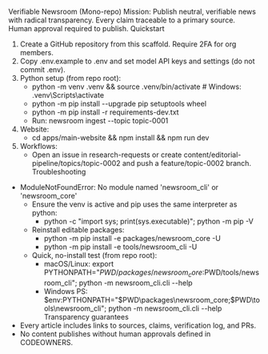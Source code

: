 Verifiable Newsroom (Mono-repo)
Mission: Publish neutral, verifiable news with radical transparency. Every claim traceable to a primary source. Human approval required to publish.
Quickstart
1) Create a GitHub repository from this scaffold. Require 2FA for org members.
2) Copy .env.example to .env and set model API keys and settings (do not commit .env).
3) Python setup (from repo root):
   - python -m venv .venv && source .venv/bin/activate   # Windows: .venv\Scripts\activate
   - python -m pip install --upgrade pip setuptools wheel
   - python -m pip install -r requirements-dev.txt
   - Run: newsroom ingest --topic topic-0001
4) Website:
   - cd apps/main-website && npm install && npm run dev
5) Workflows:
   - Open an issue in research-requests or create content/editorial-pipeline/topics/topic-0002 and push a feature/topic-0002 branch.
Troubleshooting
- ModuleNotFoundError: No module named 'newsroom_cli' or 'newsroom_core'
  - Ensure the venv is active and pip uses the same interpreter as python:
    - python -c "import sys; print(sys.executable)"; python -m pip -V
  - Reinstall editable packages:
    - python -m pip install -e packages/newsroom_core -U
    - python -m pip install -e tools/newsroom_cli -U
  - Quick, no-install test (from repo root):
    - macOS/Linux: export PYTHONPATH="$PWD/packages/newsroom_core:$PWD/tools/newsroom_cli"; python -m newsroom_cli.cli --help
    - Windows PS: $env:PYTHONPATH="$PWD\packages\newsroom_core;$PWD\tools\newsroom_cli"; python -m newsroom_cli.cli --help
Transparency guarantees
- Every article includes links to sources, claims, verification log, and PRs.
- No content publishes without human approvals defined in CODEOWNERS.
